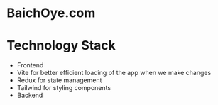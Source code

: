 # BaichOye.com
# Technology Stack
- Frontend
-   Vite for better efficient loading of the app when we make changes
-   Redux for state management
-   Tailwind for styling components
- Backend
